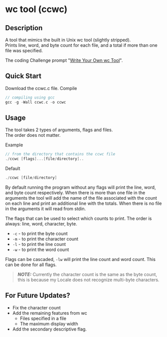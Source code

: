 # wc tool (ccwc)

## Description
A tool that mimics the built in Unix wc tool (slightly stripped).\
Prints line, word, and byte count for each file, and a total if more than one file was specified.

The coding Challenge prompt "[Write Your Own wc Tool][]".

[Write Your Own wc Tool]: https://codingchallenges.fyi/challenges/challenge-wc

## Quick Start
Download the ccwc.c file.
Compile

```c
// compiling using gcc
gcc -g -Wall ccwc.c -o ccwc
```
## Usage
The tool takes 2 types of arguments, flags and files.\
The order does not matter.

Example
```c
// from the directory that contains the ccwc file
./ccwc [flags]...[file/directory]..
```

Default
```c
./ccwc [file/directory]
```
By default running the program without any flags will print the line, word, and byte count respectively. When there is more than one file in the arguments the tool will add the name of the file associated with the count on each line and print an additional line with the totals. When there is no file in the arguments it will read from stdin.

The flags that can be used to select which counts to print. The order is always: line, word, character, byte.
* `-c` - to print the byte count
* `-m` - to print the character count
* `-l` - to print the line count
* `-w` - to print the word count

Flags can be cascaded, `-lw` will print the line count and word count. This can be done for all flags.

> **_NOTE:_** Currently the character count is the same as the byte count, this is because my Locale does not recognize multi-byte characters.

## For Future Updates?
- Fix the character count
- Add the remaining features from wc
    - Files specified in a file
    - The maximum display width
- Add the secondary descriptive flag.